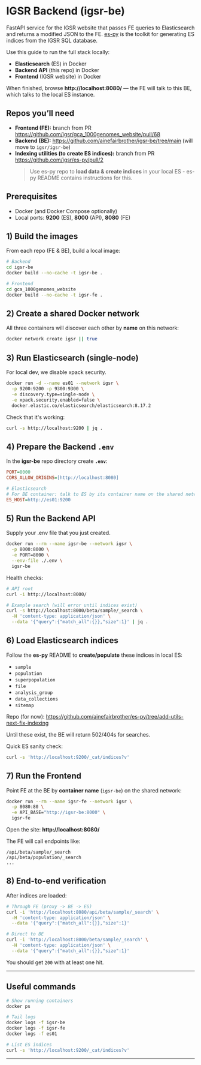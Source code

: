 # IGSR Backend (igsr-be)

FastAPI service for the IGSR website that passes FE queries to Elasticsearch and returns a modified JSON to the FE.
[es-py](https://github.com/igsr/es-py) is the toolkit for generating ES indices from the IGSR SQL database.

Use this guide to run the full stack locally:

- **Elasticsearch** (ES) in Docker
- **Backend API** (this repo) in Docker
- **Frontend** (IGSR website) in Docker

When finished, browse **http://localhost:8080/** — the FE will talk to this BE, which talks to the local ES instance.

## Repos you’ll need

- **Frontend (FE):** branch from PR https://github.com/igsr/gca_1000genomes_website/pull/68
- **Backend (BE):** https://github.com/ainefairbrother/igsr-be/tree/main (will move to `igsr/igsr-be`)
- **Indexing utilities (to create ES indices):** branch from PR https://github.com/igsr/es-py/pull/2
  > Use es-py repo to **load data & create indices** in your local ES - es-py README contains instructions for this.

## Prerequisites

- Docker (and Docker Compose optionally)
- Local ports: **9200** (ES), **8000** (API), **8080** (FE)

## 1) Build the images

From each repo (FE & BE), build a local image:

```bash
# Backend
cd igsr-be
docker build --no-cache -t igsr-be .

# Frontend
cd gca_1000genomes_website
docker build --no-cache -t igsr-fe .
```

## 2) Create a shared Docker network

All three containers will discover each other by **name** on this network:

```bash
docker network create igsr || true
```

## 3) Run Elasticsearch (single-node)

For local dev, we disable xpack security.

```bash
docker run -d --name es01 --network igsr \
  -p 9200:9200 -p 9300:9300 \
  -e discovery.type=single-node \
  -e xpack.security.enabled=false \
  docker.elastic.co/elasticsearch/elasticsearch:8.17.2
```

Check that it's working:

```bash
curl -s http://localhost:9200 | jq .
```

## 4) Prepare the Backend `.env`

In the **igsr-be** repo directory create **`.env`**:

```ini
PORT=8000
CORS_ALLOW_ORIGINS=[http://localhost:8080]

# Elasticsearch
# For BE container: talk to ES by its container name on the shared network
ES_HOST=http://es01:9200
```

## 5) Run the Backend API

Supply your .env file that you just created.

```bash
docker run --rm --name igsr-be --network igsr \
  -p 8000:8000 \
  -e PORT=8000 \
  --env-file ./.env \
  igsr-be
```

Health checks:

```bash
# API root
curl -i http://localhost:8000/

# Example search (will error until indices exist)
curl -s http://localhost:8000/beta/sample/_search \
  -H 'content-type: application/json' \
  --data '{"query":{"match_all":{}},"size":1}' | jq .
```

## 6) Load Elasticsearch indices

Follow the **es-py** README to **create/populate** these indices in local ES:

- `sample`
- `population`
- `superpopulation`
- `file`
- `analysis_group`
- `data_collections`
- `sitemap`

Repo (for now): https://github.com/ainefairbrother/es-py/tree/add-utils-next-fix-indexing

Until these exist, the BE will return 502/404s for searches.

Quick ES sanity check:

```bash
curl -s 'http://localhost:9200/_cat/indices?v'
```

## 7) Run the Frontend

Point FE at the BE by **container name** (`igsr-be`) on the shared network:

```bash
docker run --rm --name igsr-fe --network igsr \
  -p 8080:80 \
  -e API_BASE="http://igsr-be:8000" \
  igsr-fe
```

Open the site: **http://localhost:8080/**

The FE will call endpoints like:

```
/api/beta/sample/_search
/api/beta/population/_search
...
```

## 8) End-to-end verification

After indices are loaded:

```bash
# Through FE (proxy -> BE -> ES)
curl -i 'http://localhost:8080/api/beta/sample/_search' \
  -H 'content-type: application/json' \
  --data '{"query":{"match_all":{}},"size":1}'

# Direct to BE
curl -i 'http://localhost:8000/beta/sample/_search' \
  -H 'content-type: application/json' \
  --data '{"query":{"match_all":{}},"size":1}'
```

You should get `200` with at least one hit.

---

## Useful commands

```bash
# Show running containers
docker ps

# Tail logs
docker logs -f igsr-be
docker logs -f igsr-fe
docker logs -f es01

# List ES indices
curl -s 'http://localhost:9200/_cat/indices?v'
```

---
